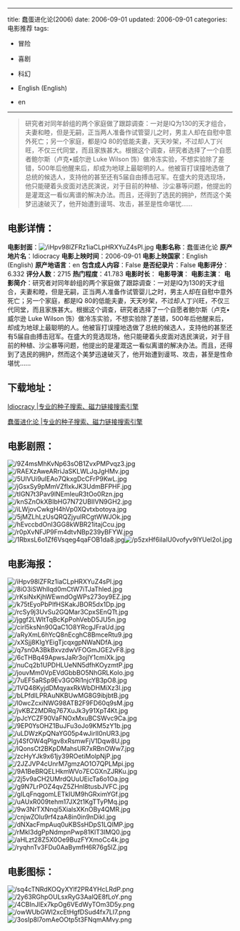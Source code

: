 
---
title: 蠢蛋进化论(2006)
date: 2006-09-01
updated: 2006-09-01
categories: 电影推荐
tags:
- 冒险
- 喜剧
- 科幻

- English (English)
- en
---


> 研究者对同年龄组的两个家庭做了跟踪调查：一对是IQ为130的天才组合，夫妻和睦，但是无嗣，正当两人准备作试管婴儿之时，男主人却在自慰中意外死亡；另一个家庭，都是IQ 80的低能夫妻，天天吵架，不过却人丁兴旺，不仅三代同堂，而且家族甚大。根据这个调查，研究者选择了一个自愿者鲍尔斯（卢克•威尔逊 Luke Wilson 饰）做冷冻实验，不想实验除了差错，500年后他醒来后，却成为地球上最聪明的人。他被盲打误撞地选做了总统的候选人，支持他的甚至还有5届自由搏击冠军。在盛大的竞选现场，他只能硬着头皮面对选民演说，对于目前的种植、沙尘暴等问题，他提出的是灌溉这一看似离谱的解决办法。而且，还得到了选民的拥护，然而这个美梦迅速破灭了，他开始遭到谩骂、攻击，甚至是性命堪忧……

## **电影详情**：

**电影封面**：<img src="https://image.tmdb.org/t/p/w200/iHpv98lZFRz1iaCLpHRXYuZ4sPl.jpg" alt="/iHpv98lZFRz1iaCLpHRXYuZ4sPl.jpg" title="/iHpv98lZFRz1iaCLpHRXYuZ4sPl.jpg">
**电影名称**：蠢蛋进化论
**原产地片名**：Idiocracy
**电影上映时间**：2006-09-01
**电影上映国家**：English (English)
**原产地语言**：en
**包含成人内容**：False
**是否纪录片**：False
**电影评分**：6.332
**评分人数**：2715
**热门程度**：41.783
**电影时长**：
**电影导演**：
**电影主演**：
**电影简介**：研究者对同年龄组的两个家庭做了跟踪调查：一对是IQ为130的天才组合，夫妻和睦，但是无嗣，正当两人准备作试管婴儿之时，男主人却在自慰中意外死亡；另一个家庭，都是IQ 80的低能夫妻，天天吵架，不过却人丁兴旺，不仅三代同堂，而且家族甚大。根据这个调查，研究者选择了一个自愿者鲍尔斯（卢克•威尔逊 Luke Wilson 饰）做冷冻实验，不想实验除了差错，500年后他醒来后，却成为地球上最聪明的人。他被盲打误撞地选做了总统的候选人，支持他的甚至还有5届自由搏击冠军。在盛大的竞选现场，他只能硬着头皮面对选民演说，对于目前的种植、沙尘暴等问题，他提出的是灌溉这一看似离谱的解决办法。而且，还得到了选民的拥护，然而这个美梦迅速破灭了，他开始遭到谩骂、攻击，甚至是性命堪忧……

## **下载地址**：
[Idiocracy |专业的种子搜索、磁力链接搜索引擎](https://movie.amd794.com:2083/?search=Idiocracy&ordering=&mode=match_phrase&page_size=10&page=1)

[蠢蛋进化论 |专业的种子搜索、磁力链接搜索引擎](https://movie.amd794.com:2083/?search=%E8%A0%A2%E8%9B%8B%E8%BF%9B%E5%8C%96%E8%AE%BA&ordering=&mode=match_phrase&page_size=10&page=1)
 

## **电影剧照**：
<img src="https://image.tmdb.org/t/p/original/9Z4msMhKvNp63sOB1ZvxPMPvqz3.jpg" alt="/9Z4msMhKvNp63sOB1ZvxPMPvqz3.jpg" title="/9Z4msMhKvNp63sOB1ZvxPMPvqz3.jpg"><img src="https://image.tmdb.org/t/p/original/RAEXzAweARriJaSKLWLJqJgHMv.jpg" alt="/RAEXzAweARriJaSKLWLJqJgHMv.jpg" title="/RAEXzAweARriJaSKLWLJqJgHMv.jpg"><img src="https://image.tmdb.org/t/p/original/5UlVUi9ulEAo7QkxgDcCFrP9KwL.jpg" alt="/5UlVUi9ulEAo7QkxgDcCFrP9KwL.jpg" title="/5UlVUi9ulEAo7QkxgDcCFrP9KwL.jpg"><img src="https://image.tmdb.org/t/p/original/jGsxSy9pMmVZfIxkJK3UdmBFPHF.jpg" alt="/jGsxSy9pMmVZfIxkJK3UdmBFPHF.jpg" title="/jGsxSy9pMmVZfIxkJK3UdmBFPHF.jpg"><img src="https://image.tmdb.org/t/p/original/tIGN7t3Pav9lNEmIeuR3tOo0Rzn.jpg" alt="/tIGN7t3Pav9lNEmIeuR3tOo0Rzn.jpg" title="/tIGN7t3Pav9lNEmIeuR3tOo0Rzn.jpg"><img src="https://image.tmdb.org/t/p/original/knSZnOkXBIbHG7N72UBIIVN9GH2.jpg" alt="/knSZnOkXBIbHG7N72UBIIVN9GH2.jpg" title="/knSZnOkXBIbHG7N72UBIIVN9GH2.jpg"><img src="https://image.tmdb.org/t/p/original/iLWjovCwkgH4hVp0XQvtxbotoya.jpg" alt="/iLWjovCwkgH4hVp0XQvtxbotoya.jpg" title="/iLWjovCwkgH4hVp0XQvtxbotoya.jpg"><img src="https://image.tmdb.org/t/p/original/5jMZLhLzUsQRQZjyuIRCgtWWJOk.jpg" alt="/5jMZLhLzUsQRQZjyuIRCgtWWJOk.jpg" title="/5jMZLhLzUsQRQZjyuIRCgtWWJOk.jpg"><img src="https://image.tmdb.org/t/p/original/hEvccbdOnI3GG8kWBR21itajCcu.jpg" alt="/hEvccbdOnI3GG8kWBR21itajCcu.jpg" title="/hEvccbdOnI3GG8kWBR21itajCcu.jpg"><img src="https://image.tmdb.org/t/p/original/r0pXvNFJP9Fm4dtvNBp239yBFYW.jpg" alt="/r0pXvNFJP9Fm4dtvNBp239yBFYW.jpg" title="/r0pXvNFJP9Fm4dtvNBp239yBFYW.jpg"><img src="https://image.tmdb.org/t/p/original/1RbxsL6o1Zf6Vsqeg4qaFOB1da8.jpg" alt="/1RbxsL6o1Zf6Vsqeg4qaFOB1da8.jpg" title="/1RbxsL6o1Zf6Vsqeg4qaFOB1da8.jpg"><img src="https://image.tmdb.org/t/p/original/p5zxHf6iIalU0vofyv9lYUel2ol.jpg" alt="/p5zxHf6iIalU0vofyv9lYUel2ol.jpg" title="/p5zxHf6iIalU0vofyv9lYUel2ol.jpg">

## **电影海报**：
<img src="https://image.tmdb.org/t/p/original/iHpv98lZFRz1iaCLpHRXYuZ4sPl.jpg" alt="/iHpv98lZFRz1iaCLpHRXYuZ4sPl.jpg" title="/iHpv98lZFRz1iaCLpHRXYuZ4sPl.jpg"><img src="https://image.tmdb.org/t/p/original/8iO3iSWhlIqd0mCtW7iTJaThled.jpg" alt="/8iO3iSWhlIqd0mCtW7iTJaThled.jpg" title="/8iO3iSWhlIqd0mCtW7iTJaThled.jpg"><img src="https://image.tmdb.org/t/p/original/rKsiNxKjhWEwndOgWPs273oy9EZ.jpg" alt="/rKsiNxKjhWEwndOgWPs273oy9EZ.jpg" title="/rKsiNxKjhWEwndOgWPs273oy9EZ.jpg"><img src="https://image.tmdb.org/t/p/original/k75tEyoPbPlfHSKakJBOR5dx1Dp.jpg" alt="/k75tEyoPbPlfHSKakJBOR5dx1Dp.jpg" title="/k75tEyoPbPlfHSKakJBOR5dx1Dp.jpg"><img src="https://image.tmdb.org/t/p/original/rcSy9j3UvSu2GQMar3CpxSEnQTt.jpg" alt="/rcSy9j3UvSu2GQMar3CpxSEnQTt.jpg" title="/rcSy9j3UvSu2GQMar3CpxSEnQTt.jpg"><img src="https://image.tmdb.org/t/p/original/jggf2LWItTqBcKpPohVebD5JU5n.jpg" alt="/jggf2LWItTqBcKpPohVebD5JU5n.jpg" title="/jggf2LWItTqBcKpPohVebD5JU5n.jpg"><img src="https://image.tmdb.org/t/p/original/cirl5ksNn90QaC1O8YRcgJFraUd.jpg" alt="/cirl5ksNn90QaC1O8YRcgJFraUd.jpg" title="/cirl5ksNn90QaC1O8YRcgJFraUd.jpg"><img src="https://image.tmdb.org/t/p/original/aRyXmL6hYcQ8nEcghC8BmceRtu9.jpg" alt="/aRyXmL6hYcQ8nEcghC8BmceRtu9.jpg" title="/aRyXmL6hYcQ8nEcghC8BmceRtu9.jpg"><img src="https://image.tmdb.org/t/p/original/xXSjj8KlgYEigTjcqxgpNWaNDfA.jpg" alt="/xXSjj8KlgYEigTjcqxgpNWaNDfA.jpg" title="/xXSjj8KlgYEigTjcqxgpNWaNDfA.jpg"><img src="https://image.tmdb.org/t/p/original/q7sn0A3BkBxvzdwVFOGmJGE2vF8.jpg" alt="/q7sn0A3BkBxvzdwVFOGmJGE2vF8.jpg" title="/q7sn0A3BkBxvzdwVFOGmJGE2vF8.jpg"><img src="https://image.tmdb.org/t/p/original/6cTHBq49ApwsJaRr3ojlY1cmiXk.jpg" alt="/6cTHBq49ApwsJaRr3ojlY1cmiXk.jpg" title="/6cTHBq49ApwsJaRr3ojlY1cmiXk.jpg"><img src="https://image.tmdb.org/t/p/original/nuCq2b1UPDHLUeNN5dfhKOyzmtP.jpg" alt="/nuCq2b1UPDHLUeNN5dfhKOyzmtP.jpg" title="/nuCq2b1UPDHLUeNN5dfhKOyzmtP.jpg"><img src="https://image.tmdb.org/t/p/original/jouvMm0VpEVdGbbBO5NhGRLKoIo.jpg" alt="/jouvMm0VpEVdGbbBO5NhGRLKoIo.jpg" title="/jouvMm0VpEVdGbbBO5NhGRLKoIo.jpg"><img src="https://image.tmdb.org/t/p/original/7uEF5aRSp9Ev3GORi1njcYB3pO8.jpg" alt="/7uEF5aRSp9Ev3GORi1njcYB3pO8.jpg" title="/7uEF5aRSp9Ev3GORi1njcYB3pO8.jpg"><img src="https://image.tmdb.org/t/p/original/1VQ48KyjdDMqyaxRkWbDHMiXz3l.jpg" alt="/1VQ48KyjdDMqyaxRkWbDHMiXz3l.jpg" title="/1VQ48KyjdDMqyaxRkWbDHMiXz3l.jpg"><img src="https://image.tmdb.org/t/p/original/bLPfdlLPRAuNKBUwMG8G9ibjbtB.jpg" alt="/bLPfdlLPRAuNKBUwMG8G9ibjbtB.jpg" title="/bLPfdlLPRAuNKBUwMG8G9ibjbtB.jpg"><img src="https://image.tmdb.org/t/p/original/l0wcZcxiNWG98ATB2F9FD60q9sM.jpg" alt="/l0wcZcxiNWG98ATB2F9FD60q9sM.jpg" title="/l0wcZcxiNWG98ATB2F9FD60q9sM.jpg"><img src="https://image.tmdb.org/t/p/original/jvKBZ2MDRq767XuJk3y91XpT4Kt.jpg" alt="/jvKBZ2MDRq767XuJk3y91XpT4Kt.jpg" title="/jvKBZ2MDRq767XuJk3y91XpT4Kt.jpg"><img src="https://image.tmdb.org/t/p/original/pJcYCZF90VaFNOxMxuBCSWvc9Ca.jpg" alt="/pJcYCZF90VaFNOxMxuBCSWvc9Ca.jpg" title="/pJcYCZF90VaFNOxMxuBCSWvc9Ca.jpg"><img src="https://image.tmdb.org/t/p/original/9EP0YsOHZ1BuJFu3oJo9KM5zY1b.jpg" alt="/9EP0YsOHZ1BuJFu3oJo9KM5zY1b.jpg" title="/9EP0YsOHZ1BuJFu3oJo9KM5zY1b.jpg"><img src="https://image.tmdb.org/t/p/original/uLDWzKpQNaYG05p4wJirII0nUR3.jpg" alt="/uLDWzKpQNaYG05p4wJirII0nUR3.jpg" title="/uLDWzKpQNaYG05p4wJirII0nUR3.jpg"><img src="https://image.tmdb.org/t/p/original/j4SfOW4qPlgv8xRsmwFjV1Dqw8U.jpg" alt="/j4SfOW4qPlgv8xRsmwFjV1Dqw8U.jpg" title="/j4SfOW4qPlgv8xRsmwFjV1Dqw8U.jpg"><img src="https://image.tmdb.org/t/p/original/lQonsCt2BKpDMahsUR7xRBnOWw7.jpg" alt="/lQonsCt2BKpDMahsUR7xRBnOWw7.jpg" title="/lQonsCt2BKpDMahsUR7xRBnOWw7.jpg"><img src="https://image.tmdb.org/t/p/original/zcHyYJk9x61jy39ROetiMolpNjP.jpg" alt="/zcHyYJk9x61jy39ROetiMolpNjP.jpg" title="/zcHyYJk9x61jy39ROetiMolpNjP.jpg"><img src="https://image.tmdb.org/t/p/original/2JZJVP4cUnrM7gmzAO1O7QPLMpi.jpg" alt="/2JZJVP4cUnrM7gmzAO1O7QPLMpi.jpg" title="/2JZJVP4cUnrM7gmzAO1O7QPLMpi.jpg"><img src="https://image.tmdb.org/t/p/original/9A1BeBRQELHkmWVo7ECGXnZJRKu.jpg" alt="/9A1BeBRQELHkmWVo7ECGXnZJRKu.jpg" title="/9A1BeBRQELHkmWVo7ECGXnZJRKu.jpg"><img src="https://image.tmdb.org/t/p/original/2j5v9aCH2UMrdQUuUEicTa6o1Oa.jpg" alt="/2j5v9aCH2UMrdQUuUEicTa6o1Oa.jpg" title="/2j5v9aCH2UMrdQUuUEicTa6o1Oa.jpg"><img src="https://image.tmdb.org/t/p/original/g9N7LrPOZ4qvZ5ZHnl8tusbJVFC.jpg" alt="/g9N7LrPOZ4qvZ5ZHnl8tusbJVFC.jpg" title="/g9N7LrPOZ4qvZ5ZHnl8tusbJVFC.jpg"><img src="https://image.tmdb.org/t/p/original/gILqFnqgomLETkIUM9hGRximYGf.jpg" alt="/gILqFnqgomLETkIUM9hGRximYGf.jpg" title="/gILqFnqgomLETkIUM9hGRximYGf.jpg"><img src="https://image.tmdb.org/t/p/original/uAUxR009tehm17JX2t1KgTTyPMq.jpg" alt="/uAUxR009tehm17JX2t1KgTTyPMq.jpg" title="/uAUxR009tehm17JX2t1KgTTyPMq.jpg"><img src="https://image.tmdb.org/t/p/original/9w3NrTXNnqi5XialsXKnOBy4QMR.jpg" alt="/9w3NrTXNnqi5XialsXKnOBy4QMR.jpg" title="/9w3NrTXNnqi5XialsXKnOBy4QMR.jpg"><img src="https://image.tmdb.org/t/p/original/cnjwZOlu9rf4zaA8in0in9nDikI.jpg" alt="/cnjwZOlu9rf4zaA8in0in9nDikI.jpg" title="/cnjwZOlu9rf4zaA8in0in9nDikI.jpg"><img src="https://image.tmdb.org/t/p/original/dNXacFmpAuq0uKBSsHDpS1LQlMP.jpg" alt="/dNXacFmpAuq0uKBSsHDpS1LQlMP.jpg" title="/dNXacFmpAuq0uKBSsHDpS1LQlMP.jpg"><img src="https://image.tmdb.org/t/p/original/rMkl3dgPpNdmpnPwp81KlT3IMQ0.jpg" alt="/rMkl3dgPpNdmpnPwp81KlT3IMQ0.jpg" title="/rMkl3dgPpNdmpnPwp81KlT3IMQ0.jpg"><img src="https://image.tmdb.org/t/p/original/aHLzt28Z5X0Oe9BuzFYXmoCc4k.jpg" alt="/aHLzt28Z5X0Oe9BuzFYXmoCc4k.jpg" title="/aHLzt28Z5X0Oe9BuzFYXmoCc4k.jpg"><img src="https://image.tmdb.org/t/p/original/ryqhnTv3FDu0AaBymfH6R76g5lZ.jpg" alt="/ryqhnTv3FDu0AaBymfH6R76g5lZ.jpg" title="/ryqhnTv3FDu0AaBymfH6R76g5lZ.jpg">

## **电影图标**：
<img src="https://image.tmdb.org/t/p/original/sq4cTNRdKOQyXYlf2PR4YHcLRdP.png" alt="/sq4cTNRdKOQyXYlf2PR4YHcLRdP.png" title="/sq4cTNRdKOQyXYlf2PR4YHcLRdP.png"><img src="https://image.tmdb.org/t/p/original/2y63RGhpOULsxRyG3AalQE8fLoY.png" alt="/2y63RGhpOULsxRyG3AalQE8fLoY.png" title="/2y63RGhpOULsxRyG3AalQE8fLoY.png"><img src="https://image.tmdb.org/t/p/original/4CBInJlEx7kpOg6VEdWyTOm3D5y.png" alt="/4CBInJlEx7kpOg6VEdWyTOm3D5y.png" title="/4CBInJlEx7kpOg6VEdWyTOm3D5y.png"><img src="https://image.tmdb.org/t/p/original/owWUbGWl2xcEtHgfDSud4fx7Ll7.png" alt="/owWUbGWl2xcEtHgfDSud4fx7Ll7.png" title="/owWUbGWl2xcEtHgfDSud4fx7Ll7.png"><img src="https://image.tmdb.org/t/p/original/3osIp8l7omAeOOtp5t3FNqmAMvy.png" alt="/3osIp8l7omAeOOtp5t3FNqmAMvy.png" title="/3osIp8l7omAeOOtp5t3FNqmAMvy.png">
